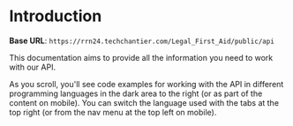 # Introduction



<aside>
    <strong>Base URL</strong>: <code>https://rrn24.techchantier.com/Legal_First_Aid/public/api</code>
</aside>

This documentation aims to provide all the information you need to work with our API.

<aside>As you scroll, you'll see code examples for working with the API in different programming languages in the dark area to the right (or as part of the content on mobile).
You can switch the language used with the tabs at the top right (or from the nav menu at the top left on mobile).</aside>

